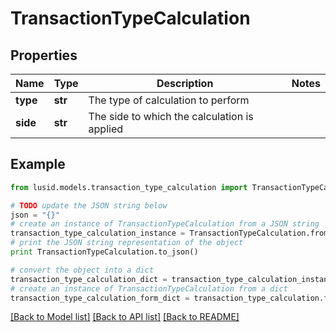# TransactionTypeCalculation


## Properties
Name | Type | Description | Notes
------------ | ------------- | ------------- | -------------
**type** | **str** | The type of calculation to perform | 
**side** | **str** | The side to which the calculation is applied | 

## Example

```python
from lusid.models.transaction_type_calculation import TransactionTypeCalculation

# TODO update the JSON string below
json = "{}"
# create an instance of TransactionTypeCalculation from a JSON string
transaction_type_calculation_instance = TransactionTypeCalculation.from_json(json)
# print the JSON string representation of the object
print TransactionTypeCalculation.to_json()

# convert the object into a dict
transaction_type_calculation_dict = transaction_type_calculation_instance.to_dict()
# create an instance of TransactionTypeCalculation from a dict
transaction_type_calculation_form_dict = transaction_type_calculation.from_dict(transaction_type_calculation_dict)
```
[[Back to Model list]](../README.md#documentation-for-models) [[Back to API list]](../README.md#documentation-for-api-endpoints) [[Back to README]](../README.md)


